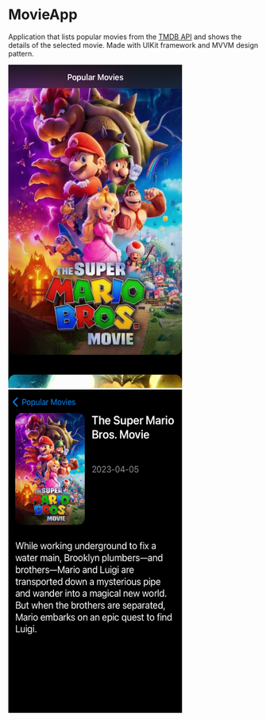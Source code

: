 # MovieApp

Application that lists popular movies from the [TMDB API](https://developer.themoviedb.org/reference/intro/getting-started) and shows the details of the selected movie. Made with UIKit framework and MVVM design pattern.

<p>
  <img src="https://github.com/omerfarukercivan/MovieApp/blob/main/ss1.png" width="350" height="650">
  &nbsp
  &nbsp
  &nbsp
  &nbsp
  <img src="https://github.com/omerfarukercivan/MovieApp/blob/main/ss2.png" width="350" height="650">
</p>
